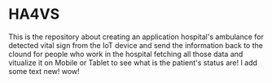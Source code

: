 # HA4VS
This is the repository about creating an application hospital's ambulance for detected vital sign from the IoT device and send the information back to the clound for people who work in the hospital fetching all those data and vitualize it on Mobile or Tablet to see what is the patient's status are! I add some text new! wow!
